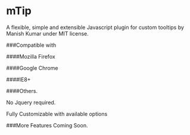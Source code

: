 # mTip

A flexible, simple and extensible Javascript plugin for custom tooltips by Manish Kumar under MIT license.

###Compatible with 

####Mozilla Firefox

####Google Chrome

####IE8+ 

####Others.


No Jquery required.

Fully Customizable with available options


###More Features Coming Soon.

